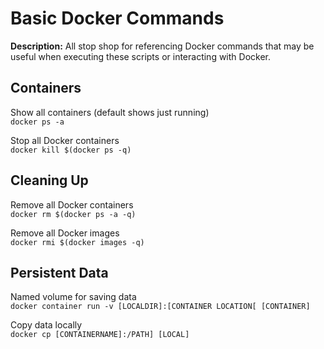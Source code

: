 # Basic Docker Commands

**Description:** All stop shop for referencing Docker commands that may be useful when executing these scripts or interacting with Docker.

## Containers

Show all containers (default shows just running) \
```docker ps -a```

Stop all Docker containers \
```docker kill $(docker ps -q)```

## Cleaning Up

Remove all Docker containers \
```docker rm $(docker ps -a -q)```

Remove all Docker images \
```docker rmi $(docker images -q)```

## Persistent Data

Named volume for saving data \
```docker container run -v [LOCALDIR]:[CONTAINER LOCATION[ [CONTAINER]```

Copy data locally \
```docker cp [CONTAINERNAME]:/PATH] [LOCAL]```
